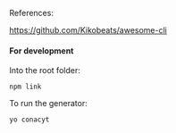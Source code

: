 References:

https://github.com/Kikobeats/awesome-cli

#### For development

Into the root folder:

```
npm link
```

To run the generator:

```
yo conacyt
```
